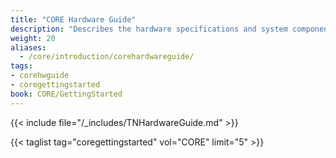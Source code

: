 ```yaml
---
title: "CORE Hardware Guide"
description: "Describes the hardware specifications and system component recommendations for custom TrueNAS CORE deployment."
weight: 20
aliases:
  - /core/introduction/corehardwareguide/
tags:
- corehwguide
- coregettingstarted
book: CORE/GettingStarted
---
```


{{< include file="/_includes/TNHardwareGuide.md" >}}

{{< taglist tag="coregettingstarted" vol="CORE" limit="5" >}}
